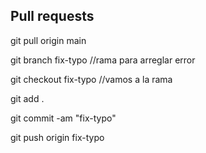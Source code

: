 ## Pull requests
git pull origin main

git branch fix-typo //rama para arreglar error

git checkout fix-typo //vamos a la rama

git add .

git commit -am "fix-typo"

git push origin fix-typo